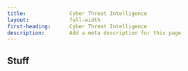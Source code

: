 ```yaml
---
title:              Cyber Threat Intelligence
layout:             full-width
first-heading:      Cyber Threat Intelligence
description:        Add a meta description for this page
---
```


## Stuff
